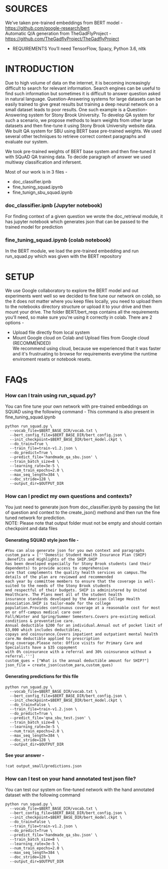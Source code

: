 
# SOURCES
We’ve taken pre-trained embeddings from BERT model - https://github.com/google-research/bert           
Automatic Q/A generation from TheGadFlyProject - https://github.com/TheGadflyProject/TheGadflyProject                 
- REQUIREMENTS
You’ll need TensorFlow, Spacy, Python 3.6, nltk           
# INTRODUCTION
Due to high volume of data on the internet, it is becoming increasingly difficult to search for relevant information. Search engines can be  useful to find such information but sometimes it is difficult to answer question asked in natural language. Question-Answering systems for large datasets can be easily trained to give great results but training a deep neural network on a small dataset leads to poor results. One such example is a Question-Answering system for Stony Brook University. To develop QA system for such a scenario, we propose methods to learn weights from other large datasets and then fine-tune it using Stony Brook University website data. We built QA system for SBU using BERT base pre-trained weights. We used several other techniques to retrieve correct context paragraphs and evaluate our system. 

We took pre-trained weights of BERT base system and then fine-tuned it with SQuAD QA training data. To decide paragraph of answer we used multiway classification and infersent.

Most of our work is in 3 files - 
- doc_classifier.ipnb               
- fine_tuning_squad.ipynb                     
- fine_tunign_sbu_squad.ipynb                    
### doc_classifier.ipnb (Jupyter notebook)                                             
  For finding context of a given question we wrote the doc_retrieval module, it has jupyter notebook which generates json that            can be passed to the trained model for prediction
### fine_tuning_squad.ipynb (colab notebook)                                                                  
In the BERT module, we load the pre-trained embedding and run run_squad.py which was given with the BERT repository     
# SETUP
We use Google collaboratory to explore the BERT model and out experiments went well so we decided to fine tune our network on colab, so the it does not matter where you keep files locally, you need to upload them to the notebooks directory structure or upload it to your drive and then mount your drive. The folder BERT/bert_reqs contains all the requirements you'll need, so make sure you're using it correctly in colab. There are 2 options - 
- Upload file directly from local system
- Mount Google cloud on Colab and Upload files from Google cloud (RECOMMENDED)           
We recommend using cloud, because we experienced that it was faster and it's frustruating to browse for requirements everytime the runtime enviroment resets or notebook resets.
# FAQs                         
### How can I train using run_squad.py?                      
You can fine tune your own network with pre-trained embeddings on SQUAD using the following command - 
This command is also present in fine_tuning_squad.ipynb                   
```
python run_squad.py \
  --vocab_file=$BERT_BASE_DIR/vocab.txt \
  --bert_config_file=$BERT_BASE_DIR/bert_config.json \
  --init_checkpoint=$BERT_BASE_DIR/bert_model.ckpt \
  --do_train=True \
  --train_file=train-v1.2.json \
  --do_predict=True \
  --predict_file='handmade_qa_sbu.json' \
  --train_batch_size=8 \
  --learning_rate=3e-5 \
  --num_train_epochs=2.0 \
  --max_seq_length=384 \
  --doc_stride=128 \
  --output_dir=$OUTPUT_DIR 
  ```
### How can I predict my own questions and contexts?   
You just need to generate json from doc_classifier.ipynb by passing the list of question and context to the create_json() methond and then run the fine tuned network for prediction.            
NOTE: Please note that output folder must not be empty and should contain checkpoint and data files  
#### Generating SQUAD style json file - 
```
#You can also generate json for you own context and paragraphs
custom_para = ['''Domestic Student Health Insurance Plan (SHIP) .Benefits and Highlights of the SHIP.SHIP 
has been developed especially for Stony Brook students (and their dependents) to provide access to comprehensive
care that complements the quality health services on campus.The details of the plan are reviewed and recommended
each year by committee members to ensure that the coverage is well-suited to the needs of the Stony Brook students 
and respectful of their budgets. SHIP is administered by United Healthcare. The Plans meet all of the student health
insurance standards developed by the American College Health Association.SHIP is tailor-made for the college
population.Provides continuous coverage at a reasonable cost for most on or off-campus medical care over 
Fall/Winter and Spring/Summer Semesters.Covers pre-existing medical conditions & preventative care.
Annual deductible $200 for an individual.Annual out of pocket limit of $3,000 which includes deductibles, 
copays and coinsurance.Covers inpatient and outpatient mental health care.No deductible applied to prescription 
drug coverage.Please note: Office visits for Primary Care and Specialists have a $35 copayment 
with 0% coinsurance with a referral and 30% coinsurance without a referral.''']
custom_ques = ["What is the annual deductible amount for SHIP?"]
json_file = create_json(custom_para,custom_ques)
```
#### Generating predictions for this file
```
python run_squad.py \
  --vocab_file=$BERT_BASE_DIR/vocab.txt \
  --bert_config_file=$BERT_BASE_DIR/bert_config.json \
  --init_checkpoint=$BERT_BASE_DIR/bert_model.ckpt \
  --do_train=False \
  --train_file=train-v1.2.json \
  --do_predict=True \
  --predict_file='qna_sbu_test.json' \
  --train_batch_size=8 \
  --learning_rate=3e-5 \
  --num_train_epochs=2.0 \
  --max_seq_length=384 \
  --doc_stride=128 \
  --output_dir=$OUTPUT_DIR 
  ```
#### See your answer -
```
!cat output_small/predictions.json
```
### How can I test on your hand annotated test json file?  
You can test our system on fine-tuned network with the hand annotated dataset with the following command
```
python run_squad.py \
  --vocab_file=$BERT_BASE_DIR/vocab.txt \
  --bert_config_file=$BERT_BASE_DIR/bert_config.json \
  --init_checkpoint=$BERT_BASE_DIR/bert_model.ckpt \
  --do_train=False \
  --train_file=train-v1.2.json \
  --do_predict=True \
  --predict_file='handmade_qa_sbu.json' \
  --train_batch_size=8 \
  --learning_rate=3e-5 \
  --num_train_epochs=2.0 \
  --max_seq_length=384 \
  --doc_stride=128 \
  --output_dir=$OUTPUT_DIR 
  ```


